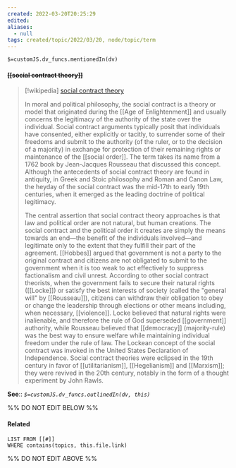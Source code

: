 ```yaml
---
created: 2022-03-20T20:25:29 
edited: 
aliases:
  - null
tags: created/topic/2022/03/20, node/topic/term
---
```

`$=customJS.dv_funcs.mentionedIn(dv)`

#### <s class="topic-title">[[social contract theory]]</s>

> [!wikipedia] [social contract theory](https://en.wikipedia.org/wiki/Social%20contract)
> 
> In moral and political philosophy, the social contract is a theory or model that originated during the [[Age of Enlightenment]] and usually concerns the legitimacy of the authority of the state over the individual. Social contract arguments typically posit that individuals have consented, either explicitly or tacitly, to surrender some of their freedoms and submit to the authority (of the ruler, or to the decision of a majority) in exchange for protection of their remaining rights or maintenance of the [[social order]]. The term takes its name from a 1762 book by Jean-Jacques Rousseau that discussed this concept. Although the antecedents of social contract theory are found in antiquity, in Greek and Stoic philosophy and Roman and Canon Law, the heyday of the social contract was the mid-17th to early 19th centuries, when it emerged as the leading doctrine of political legitimacy.
> 
> The central assertion that social contract theory approaches is that law and political order are not natural, but human creations. The social contract and the political order it creates are simply the means towards an end—the benefit of the individuals involved—and legitimate only to the extent that they fulfill their part of the agreement. [[Hobbes]] argued that government is not a party to the original contract and citizens are not obligated to submit to the government when it is too weak to act effectively to suppress factionalism and civil unrest. According to other social contract theorists, when the government fails to secure their natural rights ([[Locke]]) or satisfy the best interests of society (called the "general will" by [[Rousseau]]), citizens can withdraw their obligation to obey or change the leadership through elections or other means including, when necessary, [[violence]]. Locke believed that natural rights were inalienable, and therefore the rule of God superseded [[government]] authority, while Rousseau believed that [[democracy]] (majority-rule) was the best way to ensure welfare while maintaining individual freedom under the rule of law. The Lockean concept of the social contract was invoked in the United States Declaration of Independence. Social contract theories were eclipsed in the 19th century in favor of [[utilitarianism]], [[Hegelianism]] and [[Marxism]]; they were revived in the 20th century, notably in the form of a thought experiment by John Rawls.
>


**See**::
*`$=customJS.dv_funcs.outlinedIn(dv, this)`*

%% DO NOT EDIT BELOW %%

#### Related 

```dataview
LIST FROM [[#]]
WHERE contains(topics, this.file.link)
```
%% DO NOT EDIT ABOVE %%
